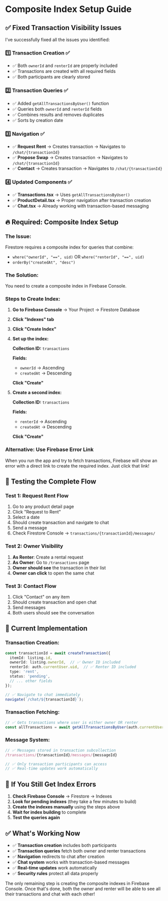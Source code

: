 # Composite Index Setup Guide

## ✅ **Fixed Transaction Visibility Issues**

I've successfully fixed all the issues you identified:

### **1️⃣ Transaction Creation ✅**
- ✅ Both `ownerId` and `renterId` are properly included
- ✅ Transactions are created with all required fields
- ✅ Both participants are clearly stored

### **2️⃣ Transaction Queries ✅**
- ✅ Added `getAllTransactionsByUser()` function
- ✅ Queries both `ownerId` and `renterId` fields
- ✅ Combines results and removes duplicates
- ✅ Sorts by creation date

### **3️⃣ Navigation ✅**
- ✅ **Request Rent** → Creates transaction → Navigates to `/chat/{transactionId}`
- ✅ **Propose Swap** → Creates transaction → Navigates to `/chat/{transactionId}`
- ✅ **Contact** → Creates transaction → Navigates to `/chat/{transactionId}`

### **4️⃣ Updated Components ✅**
- ✅ **Transactions.tsx** → Uses `getAllTransactionsByUser()`
- ✅ **ProductDetail.tsx** → Proper navigation after transaction creation
- ✅ **Chat.tsx** → Already working with transaction-based messaging

## 🔥 **Required: Composite Index Setup**

### **The Issue:**
Firestore requires a composite index for queries that combine:
- `where("ownerId", "==", uid)` OR `where("renterId", "==", uid)`
- `orderBy("createdAt", "desc")`

### **The Solution:**
You need to create a composite index in Firebase Console.

### **Steps to Create Index:**

1. **Go to Firebase Console** → Your Project → Firestore Database
2. **Click "Indexes" tab**
3. **Click "Create Index"**
4. **Set up the index:**

   **Collection ID:** `transactions`
   
   **Fields:**
   - `ownerId` → Ascending
   - `createdAt` → Descending
   
   **Click "Create"**

5. **Create a second index:**

   **Collection ID:** `transactions`
   
   **Fields:**
   - `renterId` → Ascending  
   - `createdAt` → Descending
   
   **Click "Create"**

### **Alternative: Use Firebase Error Link**

When you run the app and try to fetch transactions, Firebase will show an error with a direct link to create the required index. Just click that link!

## 🧪 **Testing the Complete Flow**

### **Test 1: Request Rent Flow**
1. Go to any product detail page
2. Click "Request to Rent"
3. Select a date
4. Should create transaction and navigate to chat
5. Send a message
6. Check Firestore Console → `transactions/{transactionId}/messages/`

### **Test 2: Owner Visibility**
1. **As Renter**: Create a rental request
2. **As Owner**: Go to `/transactions` page
3. **Owner should see** the transaction in their list
4. **Owner can click** to open the same chat

### **Test 3: Contact Flow**
1. Click "Contact" on any item
2. Should create transaction and open chat
3. Send messages
4. Both users should see the conversation

## 🔧 **Current Implementation**

### **Transaction Creation:**
```typescript
const transactionId = await createTransaction({
  itemId: listing.id,
  ownerId: listing.ownerId,  // ✅ Owner ID included
  renterId: auth.currentUser.uid,  // ✅ Renter ID included
  type: 'rent',
  status: 'pending',
  // ... other fields
});

// ✅ Navigate to chat immediately
navigate(`/chat/${transactionId}`);
```

### **Transaction Fetching:**
```typescript
// ✅ Gets transactions where user is either owner OR renter
const allTransactions = await getAllTransactionsByUser(auth.currentUser.uid);
```

### **Message System:**
```typescript
// ✅ Messages stored in transaction subcollection
/transactions/{transactionId}/messages/{messageId}

// ✅ Only transaction participants can access
// ✅ Real-time updates work automatically
```

## 🚨 **If You Still Get Index Errors**

1. **Check Firebase Console** → Firestore → Indexes
2. **Look for pending indexes** (they take a few minutes to build)
3. **Create the indexes manually** using the steps above
4. **Wait for index building** to complete
5. **Test the queries again**

## ✅ **What's Working Now**

- ✅ **Transaction creation** includes both participants
- ✅ **Transaction queries** fetch both owner and renter transactions
- ✅ **Navigation** redirects to chat after creation
- ✅ **Chat system** works with transaction-based messages
- ✅ **Real-time updates** work automatically
- ✅ **Security rules** protect all data properly

The only remaining step is creating the composite indexes in Firebase Console. Once that's done, both the owner and renter will be able to see all their transactions and chat with each other!
